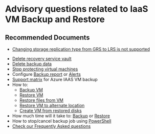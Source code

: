 <properties
	pageTitle="IaaS VM Backup How-to and general questions"
	description="IaaS VM Backup How-to and general questions"
	service="microsoft.recoveryservices"
	resource="vaults"
	authors="srinathv"
	ms.author="srinathv"
	displayOrder=""
	selfHelpType="generic"
	supportTopicIds="32612993"
	resourceTags=""
	productPesIds="15207"
	cloudEnvironments="public"
/>
# Advisory questions related to IaaS VM Backup and Restore

## **Recommended Documents**

* [Changing storage replication type from GRS to LRS is not supported](https://docs.microsoft.com/azure/backup/backup-azure-backup-faq#can-i-change-from-grs-to-lrs-after-a-backup)
- [Delete recovery service vault](https://docs.microsoft.com/azure/backup/backup-azure-delete-vault)<br>
- [Delete backup data](https://docs.microsoft.com/azure/backup/backup-azure-manage-vms#delete-backup-data)<br>
- [Stop protecting virtual machines](https://docs.microsoft.com/azure/backup/backup-azure-manage-vms#stop-protecting-virtual-machines)<br>
- Configure [Backup report](https://docs.microsoft.com/azure/backup/backup-azure-configure-reports) or [Alerts](https://docs.microsoft.com/azure/backup/backup-azure-monitor-vms#configure-notifications)<br>
- [Support matrix](https://docs.microsoft.com/azure/backup/backup-azure-arm-vms-prepare#supported-operating-systems-for-backup) for Azure IAAS VM backup<br>
- How to: 
	* [Backup VM](https://docs.microsoft.com/azure/backup/backup-azure-arm-vms-prepare#create-a-recovery-services-vault-for-a-vm)
	* [Restore VM](https://docs.microsoft.com/azure/backup/backup-azure-arm-restore-vms)
	* [Restore files from VM](https://docs.microsoft.com/azure/backup/backup-azure-vms-automation#restore-files-from-an-azure-vm-backup)
	* [Restore VM to alternate location](https://docs.microsoft.com/azure/backup/backup-azure-arm-restore-vms#restore-backed-up-disks)
	* [Create VM from restored disks](https://docs.microsoft.com/azure/backup/backup-azure-vms-automation#create-a-vm-from-restored-disks)<br>
- How much time will it take to: [Backup](https://docs.microsoft.com/azure/backup/backup-azure-vms-introduction#total-vm-backup-time) or  [Restore](https://docs.microsoft.com/azure/backup/backup-azure-vms-introduction#total-restore-time)<br>
- How to stop/cancel backup job using [PowerShell](https://docs.microsoft.com/powershell/module/azurerm.backup/stop-azurermbackupjob?view=azurermps-5.1.1)<br>
- [Check our Frequently Asked questions](https://docs.microsoft.com//azure/backup/backup-azure-vm-backup-faq)
